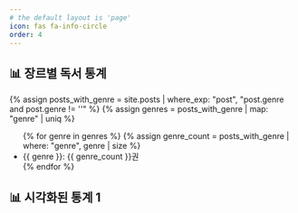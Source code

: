 ```yaml
---
# the default layout is 'page'
icon: fas fa-info-circle
order: 4
---
```


## 📊 장르별 독서 통계

{% assign posts_with_genre = site.posts | where_exp: "post", "post.genre and post.genre != ''" %}
{% assign genres = posts_with_genre | map: "genre" | uniq %}

<ul>
  {% for genre in genres %}
    {% assign genre_count = posts_with_genre | where: "genre", genre | size %}
    <li>{{ genre }}: {{ genre_count }}권</li>
  {% endfor %}
</ul>

## 📊 시각화된 통계 1

<canvas id="genreChart" width="400" height="400"></canvas>

<!-- Chart.js 로드 -->
<script src="https://cdn.jsdelivr.net/npm/chart.js"></script>

<script>
  document.addEventListener("DOMContentLoaded", function() {
    const ctx = document.getElementById('genreChart').getContext('2d');

    // JSON으로 안전하게 변환
    const labels = JSON.parse('{{ genres | jsonify }}');
    const data = JSON.parse('[{% for genre in genres %}{{ posts_with_genre | where: "genre", genre | size }}{% if forloop.last == false %}, {% endif %}{% endfor %}]');

    // 디버그: 데이터 확인
    console.log("📊 장르 목록:", labels);
    console.log("📈 장르별 수량:", data);

    // 차트 생성
    if (labels.length > 0 && data.length > 0) {
      new Chart(ctx, {
        type: 'bar',
        data: {
          labels: labels,
          datasets: [{
            label: '독서 장르별 통계',
            data: data,
            backgroundColor: [
              'rgba(255, 99, 132, 0.6)',
              'rgba(54, 162, 235, 0.6)',
              'rgba(255, 206, 86, 0.6)',
              'rgba(75, 192, 192, 0.6)',
              'rgba(153, 102, 255, 0.6)',
              'rgba(255, 159, 64, 0.6)'
            ],
            borderWidth: 1
          }]
        },
        options: {
          responsive: true,
          scales: {
            y: {
              beginAtZero: true
            }
          }
        }
      });
    } else {
      console.warn("⚠️ 차트를 생성할 데이터가 없습니다.");
    }
  });
</script>